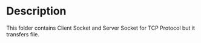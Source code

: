 # Description

This folder contains Client Socket and Server Socket for TCP Protocol but it transfers file.